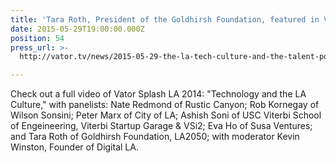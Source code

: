 ```yaml
---
title: 'Tara Roth, President of the Goldhirsh Foundation, featured in Vator TV'
date: 2015-05-29T19:00:00.000Z
position: 54
press_url: >-
  http://vator.tv/news/2015-05-29-the-la-tech-culture-and-the-talent-pool-challenge

---
```




Check out a full video of Vator Splash LA 2014: "Technology and the LA Culture," with panelists: Nate Redmond of Rustic Canyon; Rob Kornegay of Wilson Sonsini; Peter Marx of City of LA; Ashish Soni of USC Viterbi School of Engeineering, Viterbi Startup Garage & VSi2; Eva Ho of Susa Ventures; and Tara Roth of Goldhirsh Foundation, LA2050; with moderator Kevin Winston, Founder of Digital LA.

